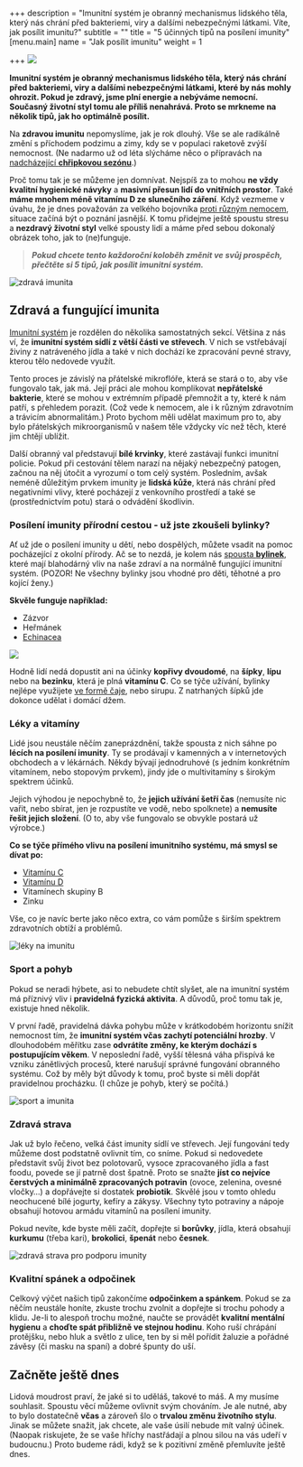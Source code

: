 +++
description = "Imunitní systém je obranný mechanismus lidského těla, který nás chrání před bakteriemi, viry a dalšími nebezpečnými látkami. Víte, jak posílit imunitu?"
subtitle = ""
title = "5 účinných tipů na posílení imunity"
[menu.main]
name = "Jak posílit imunitu"
weight = 1

+++
![](/images/posileni-imunity.jpg)

**Imunitní systém je obranný mechanismus lidského těla, který nás chrání před bakteriemi, viry a dalšími nebezpečnými látkami, které by nás mohly ohrozit. Pokud je zdravý, jsme plní energie a nebýváme nemocní. Současný životní styl tomu ale příliš nenahrává. Proto se mrkneme na několik tipů, jak ho optimálně posílit.**

Na **zdravou imunitu** nepomyslíme, jak je rok dlouhý. Vše se ale radikálně změní s příchodem podzimu a zimy, kdy se v populaci raketově zvýší nemocnost. (Ne nadarmo už od léta slýcháme něco o přípravách na [nadcházející **chřipkovou sezónu**](https://www.oslabenaimunita.cz/blog/nejcastejsi-priznaky-chripky-a-jeji-lecba/).)

Proč tomu tak je se můžeme jen domnívat. Nejspíš za to mohou **ne vždy kvalitní hygienické návyky** a **masivní přesun lidí do vnitřních prostor**. Také **máme mnohem méně vitamínu D ze slunečního záření**. Když vezmeme v úvahu, že je dnes považován za velkého bojovníka [proti různým nemocem](https://www.oslabenaimunita.cz/blog/nejcastejsi-virova-onemocni-a-jak-se-jim-branit/), situace začíná být o poznání jasnější. K tomu přidejme ještě spoustu stresu a **nezdravý životní styl** velké spousty lidí a máme před sebou dokonalý obrázek toho, jak to (ne)funguje.

> **_Pokud chcete tento každoroční koloběh změnit ve svůj prospěch, přečtěte si 5 tipů, jak posílit imunitní systém._**

![zdravá imunita](/images/zdrava-imunita.jpg)

## Zdravá a fungující imunita

[Imunitní systém](https://www.oslabenaimunita.cz/imunitni-system-vite-jak-funguje/) je rozdělen do několika samostatných sekcí. Většina z nás ví, že **imunitní systém sídlí z větší části ve střevech**. V nich se vstřebávají živiny z natráveného jídla a také v nich dochází ke zpracování pevné stravy, kterou tělo nedovede využít.

Tento proces je závislý na přátelské mikroflóře, která se stará o to, aby vše fungovalo tak, jak má. Její práci ale mohou komplikovat **nepřátelské bakterie**, které se mohou v extrémním případě přemnožit a ty, které k nám patří, s přehledem porazit. (Což vede k nemocem, ale i k různým zdravotním a trávicím abnormalitám.) Proto bychom měli udělat maximum pro to, aby bylo přátelských mikroorganismů v našem těle vždycky víc než těch, které jim chtějí ublížit.

Další obranný val představují **bílé krvinky**, které zastávají funkci imunitní policie. Pokud při cestování tělem narazí na nějaký nebezpečný patogen, začnou na něj útočit a vyrozumí o tom celý systém. Posledním, avšak neméně důležitým prvkem imunity je **lidská kůže**, která nás chrání před negativními vlivy, které pocházejí z venkovního prostředí a také se (prostřednictvím potu) stará o odvádění škodlivin.

### Posílení imunity přírodní cestou - už jste zkoušeli bylinky?

Ať už jde o posílení imunity u dětí, nebo dospělých, můžete vsadit na pomoc pocházející z okolní přírody. Ač se to nezdá, je kolem nás [spousta **bylinek**](https://www.oslabenaimunita.cz/4-nejucinnejsi-bylinky-na-podporu-imunity/), které mají blahodárný vliv na naše zdraví a na normálně fungující imunitní systém. (POZOR! Ne všechny bylinky jsou vhodné pro děti, těhotné a pro kojící ženy.)

**Skvěle funguje například:**

* Zázvor
* Heřmánek
* [Echinacea](https://www.oslabenaimunita.cz/blog/echinacea-vyresi-vase-problemy-s-imunitou/)

![](/images/echinacea-na-imunitu-1.jpg)

Hodně lidí nedá dopustit ani na účinky **kopřivy dvoudomé**, na **šípky**, **lípu** nebo na **bezinku**, která je plná **vitamínu C**. Co se týče užívání, bylinky nejlépe využijete [ve formě čaje](https://www.oslabenaimunita.cz/blog/caj-na-nachlazeni-jak-ho-pripravit-a-ktery-pomuze/), nebo sirupu. Z natrhaných šípků jde dokonce udělat i domácí džem.

### Léky a vitamíny

Lidé jsou neustále něčím zaneprázdnění, takže spousta z nich sáhne po **lécích na posílení imunity**. Ty se prodávají v kamenných a v internetových obchodech a v lékárnách. Někdy bývají jednodruhové (s jedním konkrétním vitamínem, nebo stopovým prvkem), jindy jde o multivitamíny s širokým spektrem účinků.

Jejich výhodou je nepochybně to, že **jejich užívání šetří čas** (nemusíte nic vařit, nebo sbírat, jen je rozpustíte ve vodě, nebo spolknete) a **nemusíte řešit jejich složení**. (O to, aby vše fungovalo se obvykle postará už výrobce.)

**Co se týče přímého vlivu na posílení imunitního systému, má smysl se dívat po:**

* [Vitamínu C](https://www.oslabenaimunita.cz/blog/vitamin-c-pro-zdravou-imunitu/)
* [Vitamínu D](https://www.oslabenaimunita.cz/blog/vitamin-d3-ochrana-pred-onemocnenim/)
* Vitamínech skupiny B
* Zinku

Vše, co je navíc berte jako něco extra, co vám pomůže s širším spektrem zdravotních obtíží a problémů.

![léky na imunitu](/images/leky-na-imunitu.jpg)

### Sport a pohyb

Pokud se neradi hýbete, asi to nebudete chtít slyšet, ale na imunitní systém má příznivý vliv i **pravidelná fyzická aktivita**. A důvodů, proč tomu tak je, existuje hned několik.

V první řadě, pravidelná dávka pohybu může v krátkodobém horizontu snížit nemocnost tím, že **imunitní systém včas zachytí potenciální hrozby**. V dlouhodobém měřítku zase **odvrátíte změny, ke kterým dochází s postupujícím věkem**. V neposlední řadě, vyšší tělesná váha přispívá ke vzniku zánětlivých procesů, které narušují správné fungování obranného systému. Což by měly být důvody k tomu, proč byste si měli dopřát pravidelnou procházku. (I chůze je pohyb, který se počítá.)

![sport a imunita](/images/sport-a-imunita.jpg)

### Zdravá strava

Jak už bylo řečeno, velká část imunity sídlí ve střevech. Její fungování tedy můžeme dost podstatně ovlivnit tím, co sníme. Pokud si nedovedete představit svůj život bez polotovarů, vysoce zpracovaného jídla a fast foodu, povede se jí patrně dost špatně. Proto se snažte **jíst co nejvíce čerstvých a minimálně zpracovaných potravin** (ovoce, zelenina, ovesné vločky…) a dopřávejte si dostatek **probiotik**. Skvělé jsou v tomto ohledu neochucené bílé jogurty, kefíry a zákysy. Všechny tyto potraviny a nápoje obsahují hotovou armádu vitamínů na posílení imunity.

Pokud nevíte, kde byste měli začít, dopřejte si **borůvky**, jídla, která obsahují **kurkumu** (třeba kari), **brokolici**, **špenát** nebo **česnek**.

![zdravá strava pro podporu imunity](/images/zdrava-strava-podpora-imunity.jpg)

### Kvalitní spánek a odpočinek

Celkový výčet našich tipů zakončíme **odpočinkem a spánkem**. Pokud se za něčím neustále honíte, zkuste trochu zvolnit a dopřejte si trochu pohody a klidu. Je-li to alespoň trochu možné, naučte se provádět **kvalitní mentální hygienu** a **choďte spát přibližně ve stejnou hodinu**. Koho ruší chrápání protějšku, nebo hluk a světlo z ulice, ten by si měl pořídit žaluzie a pořádné závěsy (či masku na spaní) a dobré špunty do uší.

## Začněte ještě dnes

Lidová moudrost praví, že jaké si to uděláš, takové to máš. A my musíme souhlasit. Spoustu věcí můžeme ovlivnit svým chováním. Je ale nutné, aby to bylo dostatečně **včas** a zároveň šlo o **trvalou změnu životního stylu**. Jinak se můžete snažit, jak chcete, ale vaše úsilí nebude mít valný účinek. (Naopak riskujete, že se vaše hříchy nastřádají a plnou silou na vás udeří v budoucnu.) Proto budeme rádi, když se k pozitivní změně přemluvíte ještě dnes.